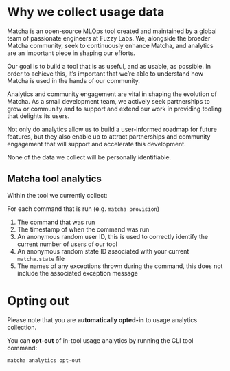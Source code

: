 # Why we collect usage data

Matcha is an open-source MLOps tool created and maintained by a global team of passionate engineers at Fuzzy Labs. We, alongside the broader Matcha community, seek to continuously enhance Matcha, and analytics are an important piece in shaping our efforts.

Our goal is to build a tool that is as useful, and as usable, as possible. In order to achieve this, it’s important that we’re able to understand how Matcha is used in the hands of our community.

Analytics and community engagement are vital in shaping the evolution of Matcha. As a small development team, we actively seek partnerships to grow or community and to support and extend our work in providing tooling that delights its users.

Not only do analytics allow us to build a user-informed roadmap for future features, but they also enable up to attract partnerships and community engagement that will support and accelerate this development.

None of the data we collect will be personally identifiable.

## Matcha tool analytics

Within the tool we currently collect:

For each command that is run (e.g. `matcha provision`)
1. The command that was run
2. The timestamp of when the command was run
3. An anonymous random user ID, this is used to correctly identify the current number of users of our tool
4. An anonymous random state ID associated with your current `matcha.state` file
5. The names of any exceptions thrown during the command, this does not include the associated exception message

# Opting out

Please note that you are **automatically opted-in** to usage analytics collection.

You can **opt-out** of in-tool usage analytics by running the CLI tool command:

```bash
matcha analytics opt-out
```
